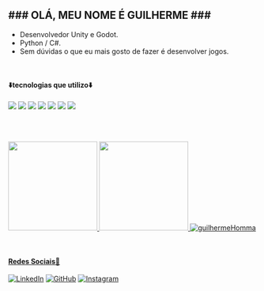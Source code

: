 <h2>### OLÁ, MEU NOME É GUILHERME ###</h2>

- Desenvolvedor Unity e Godot.
- Python / C#.
- Sem dúvidas o que eu mais gosto de fazer é desenvolver jogos.
<br>

<h4>⬇️tecnologias que utilizo⬇️</h4>
<div style:"display: inline_block">
 <img src="https://img.shields.io/badge/Unity-100000?style=for-the-badge&logo=unity&logoColor=white">
 <img src="https://img.shields.io/badge/C%23-239120?style=for-the-badge&logo=c-sharp&logoColor=white">
 <img src="https://img.shields.io/badge/Visual_Studio_Code-0078D4?style=for-the-badge&logo=visual%20studio%20code&logoColor=white">
 <img src="https://img.shields.io/badge/Python-3776AB?style=for-the-badge&logo=python&logoColor=white">
 <img src="https://img.shields.io/badge/Flask-000000?style=for-the-badge&logo=flask&logoColor=white">
 <img src="https://img.shields.io/badge/Windows-0078D6?style=for-the-badge&logo=windows&logoColor=white">
 <img src="https://img.shields.io/badge/Visual_Studio-5C2D91?style=for-the-badge&logo=visual%20studio&logoColor=white">
</div>

<br><br>
<p> <!-- <div align="center"> -->
  <a href="https://github.com/guilhermeHomma">
  <img height="180em" src="https://brackets-github-stats.vercel.app/api?username=guilhermeHomma&show_icons=true&theme=tokyonight&include_all_commits=true&count_private=true"/>
  <img height="180em" src="https://brackets-github-stats.vercel.app/api/top-langs/?username=guilhermeHomma&layout=compact&langs_count=7&theme=tokyonight">
  <img src="https://brackets-github-stats.vercel.app/api/wakatime?username=guilhermeHomma&layout=compact&langs_count=7&theme=tokyonight" alt="guilhermeHomma" /></p>
</p>
<br>

<h4>Redes Sociais🚀</h4>
<!-- Caso queira ver alguns dos meus jogos clique [aqui](https://guilhermehomma.itch.io) =D -->

  [![LinkedIn](https://img.shields.io/badge/LinkedIn-0077B5?style=for-the-badge&logo=linkedin&logoColor=white)](https://www.linkedin.com/in/guilherme-homma-298073233/)
  [![GitHub](https://img.shields.io/badge/GitHub-100000?style=for-the-badge&logo=github&logoColor=white)](https://github.com/guilhermeHomma/)
  [![Instagram](https://img.shields.io/badge/Instagram-E4405F?style=for-the-badge&logo=instagram&logoColor=white)](https://www.instagram.com/guilhermehomma/)

  
 
